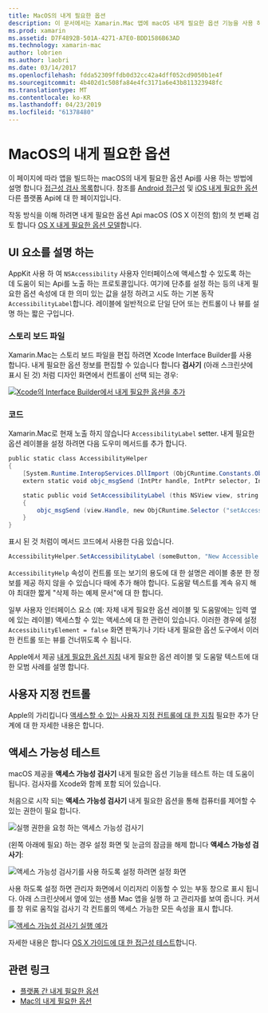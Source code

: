 ```yaml
---
title: MacOS의 내게 필요한 옵션
description: 이 문서에서는 Xamarin.Mac 앱에 macOS 내게 필요한 옵션 기능을 사용 하는 방법을 설명 합니다. 스토리 보드 및 코드, 사용자 지정 컨트롤을 테스트 내게 필요한 옵션에서 설명 하는 UI 요소에 설명 합니다.
ms.prod: xamarin
ms.assetid: D7F4892B-501A-4271-A7E0-BDD1586B63AD
ms.technology: xamarin-mac
author: lobrien
ms.author: laobri
ms.date: 03/14/2017
ms.openlocfilehash: fdda52309ffdb0d32cc42a4dff052cd9050b1e4f
ms.sourcegitcommit: 4b402d1c508fa84e4fc3171a6e43b811323948fc
ms.translationtype: MT
ms.contentlocale: ko-KR
ms.lasthandoff: 04/23/2019
ms.locfileid: "61378480"
---
```

# <a name="accessibility-on-macos"></a>MacOS의 내게 필요한 옵션

이 페이지에 따라 앱을 빌드하는 macOS의 내게 필요한 옵션 Api를 사용 하는 방법에 설명 합니다 [접근성 검사 목록](~/cross-platform/app-fundamentals/accessibility.md)합니다.
참조를 [Android 접근성](~/android/app-fundamentals/accessibility.md) 및 [iOS 내게 필요한 옵션](~/ios/app-fundamentals/accessibility.md) 다른 플랫폼 Api에 대 한 페이지입니다.

작동 방식을 이해 하려면 내게 필요한 옵션 Api macOS (OS X 이전의 함)의 첫 번째 검토 합니다 [OS X 내게 필요한 옵션 모델](https://developer.apple.com/library/mac/documentation/Accessibility/Conceptual/AccessibilityMacOSX/OSXAXmodel.html)합니다.

## <a name="describing-ui-elements"></a>UI 요소를 설명 하는

AppKit 사용 하 여 `NSAccessibility` 사용자 인터페이스에 액세스할 수 있도록 하는 데 도움이 되는 Api를 노출 하는 프로토콜입니다. 여기에 단추를 설정 하는 등의 내게 필요한 옵션 속성에 대 한 의미 있는 값을 설정 하려고 시도 하는 기본 동작 `AccessibilityLabel`합니다. 레이블에 일반적으로 단일 단어 또는 컨트롤이 나 뷰를 설명 하는 짧은 구입니다.

### <a name="storyboard-files"></a>스토리 보드 파일

Xamarin.Mac는 스토리 보드 파일을 편집 하려면 Xcode Interface Builder를 사용 합니다.
내게 필요한 옵션 정보를 편집할 수 있습니다 합니다 **검사기** (아래 스크린샷에 표시 된 것) 처럼 디자인 화면에서 컨트롤이 선택 되는 경우:

[![Xcode의 Interface Builder에서 내게 필요한 옵션을 추가](accessibility-images/xcode.png "Xcode의 Interface Builder에서 내게 필요한 옵션 추가")](accessibility-images/xcode-large.png#lightbox)

### <a name="code"></a>코드

Xamarin.Mac로 현재 노출 하지 않습니다 `AccessibilityLabel` setter.  내게 필요한 옵션 레이블을 설정 하려면 다음 도우미 메서드를 추가 합니다.

```csharp
public static class AccessibilityHelper
{
    [System.Runtime.InteropServices.DllImport (ObjCRuntime.Constants.ObjectiveCLibrary)]
    extern static void objc_msgSend (IntPtr handle, IntPtr selector, IntPtr label);

    static public void SetAccessibilityLabel (this NSView view, string value)
    {
        objc_msgSend (view.Handle, new ObjCRuntime.Selector ("setAccessibilityLabel:").Handle, new NSString (value).Handle);
    }
}
```

표시 된 것 처럼이 메서드 코드에서 사용한 다음 있습니다.

```csharp
AccessibilityHelper.SetAccessibilityLabel (someButton, "New Accessible Description");
```

`AccessibilityHelp` 속성이 컨트롤 또는 보기의 용도에 대 한 설명은 레이블 충분 한 정보를 제공 하지 않을 수 있습니다 때에 추가 해야 합니다. 도움말 텍스트를 계속 유지 해야 최대한 짧게 "삭제 하는 예제 문서"에 대 한 합니다.

일부 사용자 인터페이스 요소 (예: 자체 내게 필요한 옵션 레이블 및 도움말에는 입력 옆에 있는 레이블) 액세스할 수 있는 액세스에 대 한 관련이 있습니다.
이러한 경우에 설정 `AccessibilityElement = false` 화면 판독기나 기타 내게 필요한 옵션 도구에서 이러한 컨트롤 또는 뷰를 건너뛰도록 수 됩니다.

Apple에서 제공 [내게 필요한 옵션 지침](https://developer.apple.com/library/mac/documentation/Accessibility/Conceptual/AccessibilityMacOSX/EnhancingtheAccessibilityofStandardAppKitControls.html) 내게 필요한 옵션 레이블 및 도움말 텍스트에 대 한 모범 사례를 설명 합니다.

## <a name="custom-controls"></a>사용자 지정 컨트롤

Apple의 가리킵니다 [액세스할 수 있는 사용자 지정 컨트롤에 대 한 지침](https://developer.apple.com/library/mac/documentation/Accessibility/Conceptual/AccessibilityMacOSX/ImplementingAccessibilityforCustomControls.html) 필요한 추가 단계에 대 한 자세한 내용은 합니다.

## <a name="testing-accessibility"></a>액세스 가능성 테스트

macOS 제공을 **액세스 가능성 검사기** 내게 필요한 옵션 기능을 테스트 하는 데 도움이 됩니다. 검사자를 Xcode와 함께 포함 되어 있습니다.

처음으로 시작 되는 **액세스 가능성 검사기** 내게 필요한 옵션을 통해 컴퓨터를 제어할 수 있는 권한이 필요 합니다.

![실행 권한을 요청 하는 액세스 가능성 검사기](accessibility-images/accessibility-inspector-1.png "실행 권한을 요청 하는 액세스 가능성 검사기")

(왼쪽 아래에 필요) 하는 경우 설정 화면 및 눈금의 잠금을 해제 합니다 **액세스 가능성 검사기**:

![액세스 가능성 검사기를 사용 하도록 설정 하려면 설정 화면](accessibility-images/accessibility-inspector-2.png "액세스 가능성 검사기를 사용 하도록 설정 하려면 설정 화면")

사용 하도록 설정 하면 관리자 화면에서 이리저리 이동할 수 있는 부동 창으로 표시 됩니다. 아래 스크린샷에서 옆에 있는 샘플 Mac 앱을 실행 하 고 관리자를 보여 줍니다. 커서를 창 위로 움직일 검사기 각 컨트롤의 액세스 가능한 모든 속성을 표시 합니다.

[![액세스 가능성 검사기 실행 예가](accessibility-images/accessibility-example.png "예의 액세스 가능성 검사기 실행")](accessibility-images/accessibility-example-large.png#lightbox)

자세한 내용은 합니다 [OS X 가이드에 대 한 접근성 테스트](https://developer.apple.com/library/mac/documentation/Accessibility/Conceptual/AccessibilityMacOSX/OSXAXTestingApps.html)합니다.



## <a name="related-links"></a>관련 링크

- [플랫폼 간 내게 필요한 옵션](~/cross-platform/app-fundamentals/accessibility.md)
- [Mac의 내게 필요한 옵션](https://www.apple.com/accessibility/mac/)
